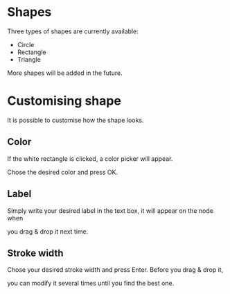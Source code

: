 # Shapes

Three types of shapes are currently available:

   * Circle
   * Rectangle
   * Triangle

More shapes will be added in the future.


# Customising shape

It is possible to customise how the shape looks.

## Color

If the white rectangle is clicked, a color picker will appear.

Chose the desired color and press OK.

## Label

Simply write your desired label in the text box, it will appear on the node when

you drag & drop it next time.

## Stroke width

Chose your desired stroke width and press Enter. Before you drag & drop it,

you can modify it several times until you find the best one.
